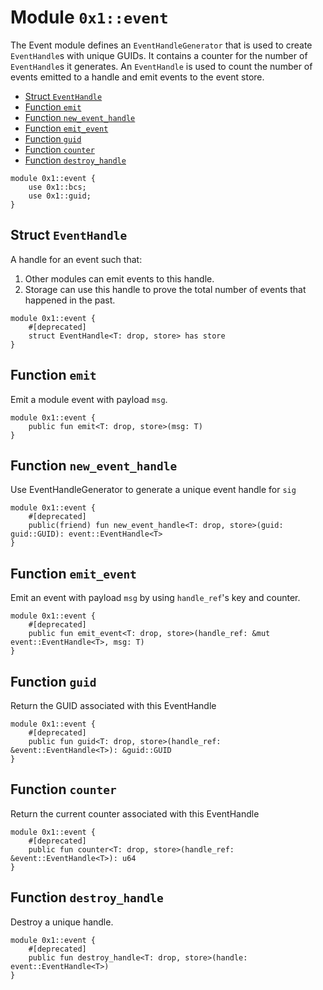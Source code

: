 
<a id="0x1_event"></a>

# Module `0x1::event`

The Event module defines an `EventHandleGenerator` that is used to create
`EventHandle`s with unique GUIDs. It contains a counter for the number
of `EventHandle`s it generates. An `EventHandle` is used to count the number of
events emitted to a handle and emit events to the event store.


-  [Struct `EventHandle`](#0x1_event_EventHandle)
-  [Function `emit`](#0x1_event_emit)
-  [Function `new_event_handle`](#0x1_event_new_event_handle)
-  [Function `emit_event`](#0x1_event_emit_event)
-  [Function `guid`](#0x1_event_guid)
-  [Function `counter`](#0x1_event_counter)
-  [Function `destroy_handle`](#0x1_event_destroy_handle)


```move
module 0x1::event {
    use 0x1::bcs;
    use 0x1::guid;
}
```


<a id="0x1_event_EventHandle"></a>

## Struct `EventHandle`

A handle for an event such that:
1. Other modules can emit events to this handle.
2. Storage can use this handle to prove the total number of events that happened in the past.


```move
module 0x1::event {
    #[deprecated]
    struct EventHandle<T: drop, store> has store
}
```


<a id="0x1_event_emit"></a>

## Function `emit`

Emit a module event with payload `msg`.


```move
module 0x1::event {
    public fun emit<T: drop, store>(msg: T)
}
```


<a id="0x1_event_new_event_handle"></a>

## Function `new_event_handle`

Use EventHandleGenerator to generate a unique event handle for `sig`


```move
module 0x1::event {
    #[deprecated]
    public(friend) fun new_event_handle<T: drop, store>(guid: guid::GUID): event::EventHandle<T>
}
```


<a id="0x1_event_emit_event"></a>

## Function `emit_event`

Emit an event with payload `msg` by using `handle_ref`&apos;s key and counter.


```move
module 0x1::event {
    #[deprecated]
    public fun emit_event<T: drop, store>(handle_ref: &mut event::EventHandle<T>, msg: T)
}
```


<a id="0x1_event_guid"></a>

## Function `guid`

Return the GUID associated with this EventHandle


```move
module 0x1::event {
    #[deprecated]
    public fun guid<T: drop, store>(handle_ref: &event::EventHandle<T>): &guid::GUID
}
```


<a id="0x1_event_counter"></a>

## Function `counter`

Return the current counter associated with this EventHandle


```move
module 0x1::event {
    #[deprecated]
    public fun counter<T: drop, store>(handle_ref: &event::EventHandle<T>): u64
}
```


<a id="0x1_event_destroy_handle"></a>

## Function `destroy_handle`

Destroy a unique handle.


```move
module 0x1::event {
    #[deprecated]
    public fun destroy_handle<T: drop, store>(handle: event::EventHandle<T>)
}
```
